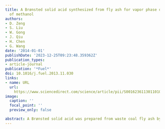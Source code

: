 ```yaml
---
title: A Brønsted solid acid synthesized from fly ash for vapor phase dehydration
  of methanol
authors:
- D. Zeng
- S. Liu
- W. Gong
- J. Qiu
- H. Chen
- G. Wang
date: '2014-01-01'
publishDate: '2023-12-25T09:23:48.359362Z'
publication_types:
- article-journal
publication: '*Fuel*'
doi: 10.1016/j.fuel.2013.11.030
links:
- name: URL
  url: 
    https://www.sciencedirect.com/science/article/pii/S0016236113011010?via%3Dihub
image:
  caption: ''
  focal_point: ''
  preview_only: false

abstract: A Brønsted solid acid was prepared from waste coal fly ash by acid treatment with concentrated H2SO4 at 473 K. The prepared solid acid was characterized by X-ray diffraction (XRD), Fourier-transform Infrared spectra (FT-IR), solid-state nuclear magnetic resonance (NMR) and scanning electron microscope (SEM). The characterization results show that the solid acid contains two types of Brønsted acid sites, weak acidic –OH groups and strong bridging Si–O(H)–Al groups. The acid strength of the strong acid sites is similar to that of zeolite HY (Si/Al = 3). The solid acid from fly ash exhibits excellent catalytic activity and stability in methanol dehydration reaction for dimethyl ether (DME) production. Our finding is a promising way of utilization of waste coal fly ash to prepare effective solid acid catalyst for industrial acid catalysis reactions.
---
```

